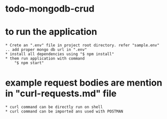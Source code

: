 # todo-mongodb-crud

# to run the application
    * Crete an ".env" file in project root directory. refer "sample.env" .. add proper mongo db url in ".env"
    * install all dependencies using "$ npm install"
    * them run application with command
        "$ npm start"

# example request bodies are mention in "curl-requests.md" file
    * curl command can be directly run on shell
    * curl command can be imported ans used with POSTMAN